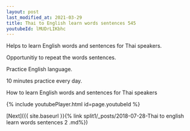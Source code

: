 ```yaml
---
layout: post
last_modified_at: 2021-03-29
title: Thai to English learn words sentences 545 
youtubeId: lMUDrLIKbhc
---
```

 
 
Helps to learn English words and sentences for Thai speakers.

Opportunitiy to repeat the words sentences. 

Practice English language. 
 
10 minutes practice every day. 
 
How to learn English words and sentences for Thai speakers 
 
{% include youtubePlayer.html id=page.youtubeId %}
 
 
[Next]({{ site.baseurl }}{% link  split1/_posts/2018-07-28-Thai to english learn words sentences 2 .md%})
 
